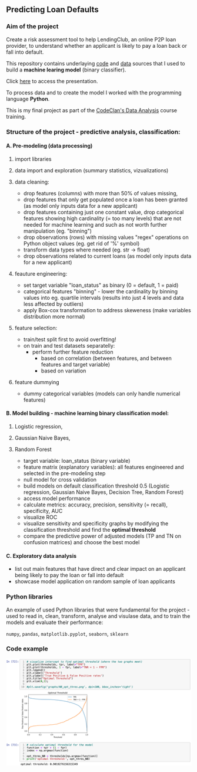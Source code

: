 ## Predicting Loan Defaults

### Aim of the project
Create a risk assessment tool to help LendingClub, an online P2P loan provider, to understand whether an applicant is likely to pay a loan back or fall into default.

This repository contains underlaying [code](https://github.com/LenkaRo/predicting_loan_defaults/blob/main/predicting_loan_defaults.ipynb) and [data](https://github.com/LenkaRo/predicting_loan_defaults/tree/main/data) sources that I used to build a **machine learing model** (binary classifier). 

Click [here](https://github.com/LenkaRo/predicting_loan_defaults/blob/main/predicting_loan_defaults_presentation.pdf) to access the presentation.

To process data and to create the model I worked with the programming language **Python**. 

This is my final project as part of the [CodeClan's Data Analysis](https://codeclan.com/courses/data-analysis/) course training.

### Structure of the project - predictive analysis, classification:
#### A. Pre-modeling (data processing)
1. import libraries

2. data import and exploration (summary statistics, vizualizations)

3. data cleaning: 
	- drop features (columns) with more than 50% of values missing,
	- drop features that only get populated once a loan has been granted (as model only inputs data for a new applicant)
	- drop features containing just one constant value,
drop categorical features showing high cardinality (= too many levels) that are not needed for machine learning and such as not worth further manipulation (eg. "binning")
	- drop observations (rows) with missing values
"regex" operations on Python object values (eg. get rid of '%' symbol)
	- transform data types where needed (eg. str -> float)
	- drop observations related to current loans (as model only inputs data for a new applicant)
4. feauture engineering:
	- set target variable "loan_status" as binary (0 = default, 1 = paid)
	- categorical features "binning" - lower the cardinality by binning values into eg. quartile intervals (results into just 4 levels and data less affected by outliers)
	- apply Box-cox transformation to address skeweness (make variables distribution more normal)
5. feature selection:
	- train/test split first to avoid overfitting!
	- on train and test datasets separatelly:
		- perform further feature reduction
			- based on correlation (between features, and between features and target variable)
			- based on variation
6. feature dummying
	- dummy categorical variables (models can only handle numerical features)

#### B. Model building - machine learning binary classification model:
1. Logistic regression, 
2. Gaussian Naive Bayes, 
3. Random Forest

	- target variable: loan_status (binary variable)
	- feature matrix (explanatory variables): all features engineered and selected in the pre-modeling step
	- null model for cross validation
	- build models on default classification threshold 0.5 (Logistic regression, Gaussian Naive Bayes, Decision Tree, Random Forest)
	- access model performance
	- calculate metrics: accuracy, precision, sensitivity (= recall), specificity, AUC
	- visualize ROC
	- visualize sensitivity and specificity graphs by modifying the classification threshold and find the **optimal threshold**
	- compare the predictive power of adjusted models (TP and TN on confusion matrices) and choose the best model

#### C. Exploratory data analysis
- list out main features that have direct and clear impact on an applicant being likely to pay the loan or fall into default
- showcase model application on random sample of loan applicants


### Python libraries

An example of used Python libraries that were fundamental for the project - used to read in, clean, transform, analyse and visulase data, and to train the models and evaluate their performance:
 
`numpy`, `pandas`, `matplotlib.pyplot`, `seaborn`, `sklearn`


### Code example
![](data/code_prntscr.png)